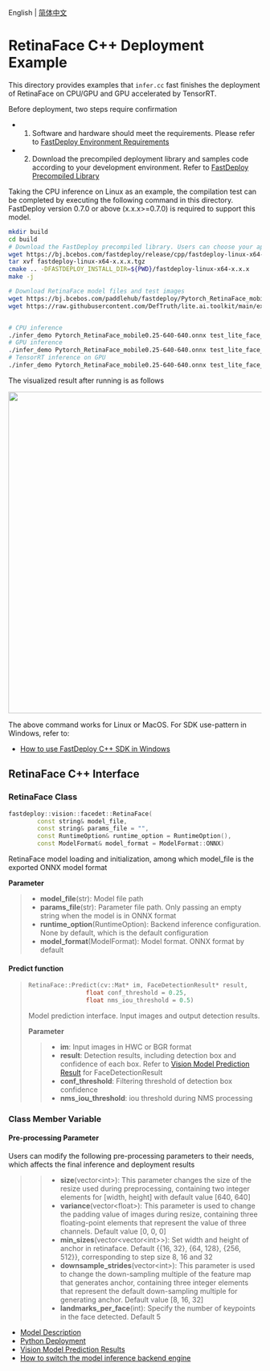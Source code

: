 English | [简体中文](README_CN.md)
# RetinaFace C++ Deployment Example

This directory provides examples that `infer.cc` fast finishes the deployment of RetinaFace on CPU/GPU and GPU accelerated by TensorRT. 

Before deployment, two steps require confirmation

- 1. Software and hardware should meet the requirements. Please refer to [FastDeploy Environment Requirements](../../../../../docs/cn/build_and_install/download_prebuilt_libraries.md)  
- 2. Download the precompiled deployment library and samples code according to your development environment. Refer to [FastDeploy Precompiled Library](../../../../../docs/cn/build_and_install/download_prebuilt_libraries.md)

Taking the CPU inference on Linux as an example, the compilation test can be completed by executing the following command in this directory. FastDeploy version 0.7.0 or above (x.x.x>=0.7.0) is required to support this model.

```bash
mkdir build
cd build
# Download the FastDeploy precompiled library. Users can choose your appropriate version in the `FastDeploy Precompiled Library` mentioned above 
wget https://bj.bcebos.com/fastdeploy/release/cpp/fastdeploy-linux-x64-x.x.x.tgz
tar xvf fastdeploy-linux-x64-x.x.x.tgz
cmake .. -DFASTDEPLOY_INSTALL_DIR=${PWD}/fastdeploy-linux-x64-x.x.x
make -j

# Download RetinaFace model files and test images
wget https://bj.bcebos.com/paddlehub/fastdeploy/Pytorch_RetinaFace_mobile0.25-640-640.onnx
wget https://raw.githubusercontent.com/DefTruth/lite.ai.toolkit/main/examples/lite/resources/test_lite_face_detector_3.jpg


# CPU inference
./infer_demo Pytorch_RetinaFace_mobile0.25-640-640.onnx test_lite_face_detector_3.jpg 0
# GPU inference
./infer_demo Pytorch_RetinaFace_mobile0.25-640-640.onnx test_lite_face_detector_3.jpg 1
# TensorRT inference on GPU
./infer_demo Pytorch_RetinaFace_mobile0.25-640-640.onnx test_lite_face_detector_3.jpg 2
```

The visualized result after running is as follows

<img width="640" src="https://user-images.githubusercontent.com/67993288/184301763-1b950047-c17f-4819-b175-c743b699c3b1.jpg">

The above command works for Linux or MacOS. For SDK use-pattern in Windows, refer to:
- [How to use FastDeploy C++ SDK in Windows](../../../../../docs/cn/faq/use_sdk_on_windows.md)
## RetinaFace C++ Interface 

### RetinaFace Class

```c++
fastdeploy::vision::facedet::RetinaFace(
        const string& model_file,
        const string& params_file = "",
        const RuntimeOption& runtime_option = RuntimeOption(),
        const ModelFormat& model_format = ModelFormat::ONNX)
```

RetinaFace model loading and initialization, among which model_file is the exported ONNX model format

**Parameter**

> * **model_file**(str): Model file path 
> * **params_file**(str): Parameter file path. Only passing an empty string when the model is in ONNX format
> * **runtime_option**(RuntimeOption): Backend inference configuration. None by default, which is the default configuration
> * **model_format**(ModelFormat): Model format. ONNX format by default

#### Predict function

> ```c++
> RetinaFace::Predict(cv::Mat* im, FaceDetectionResult* result,
>                 float conf_threshold = 0.25,
>                 float nms_iou_threshold = 0.5)
> ```
>
> Model prediction interface. Input images and output detection results.
>
> **Parameter**
>
> > * **im**: Input images in HWC or BGR format
> > * **result**: Detection results, including detection box and confidence of each box. Refer to [Vision Model Prediction Result](../../../../../docs/api/vision_results/) for FaceDetectionResult
> > * **conf_threshold**: Filtering threshold of detection box confidence
> > * **nms_iou_threshold**: iou threshold during NMS processing

### Class Member Variable
#### Pre-processing Parameter
Users can modify the following pre-processing parameters to their needs, which affects the final inference and deployment results

> > * **size**(vector&lt;int&gt;): This parameter changes the size of the resize used during preprocessing, containing two integer elements for [width, height] with default value [640, 640]
> > * **variance**(vector&lt;float&gt;): This parameter is used to change the padding value of images during resize, containing three floating-point elements that represent the value of three channels. Default value [0, 0, 0]
> > * **min_sizes**(vector&lt;vector&lt;int&gt;&gt;): Set width and height of anchor in retinaface. Default {{16, 32}, {64, 128}, {256, 512}}, corresponding to step size 8, 16 and 32
> > * **downsample_strides**(vector&lt;int&gt;): This parameter is used to change the down-sampling multiple of the feature map that generates anchor, containing three integer elements that represent the default down-sampling multiple for generating anchor. Default value [8, 16, 32]
> > * **landmarks_per_face**(int): Specify the number of keypoints in the face detected. Default 5

- [Model Description](../../)
- [Python Deployment](../python)
- [Vision Model Prediction Results](../../../../../docs/api/vision_results/)
- [How to switch the model inference backend engine](../../../../../docs/cn/faq/how_to_change_backend.md)
